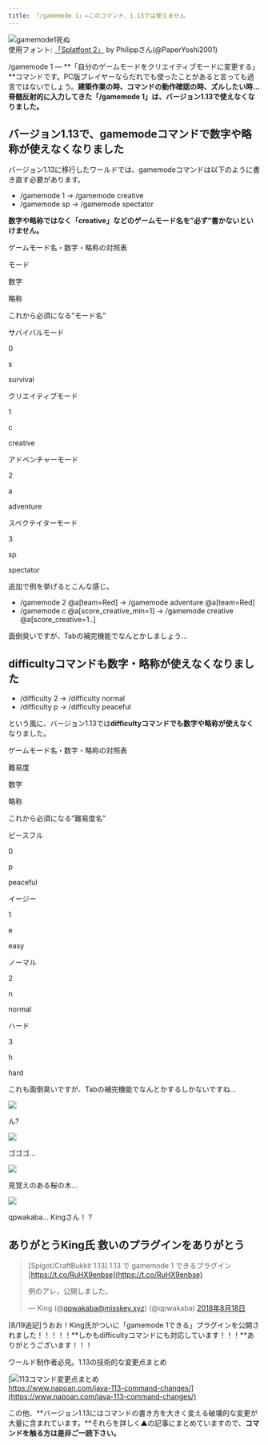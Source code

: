```yaml
---
title: 「/gamemode 1」←このコマンド、1.13では使えません
---
```


![gamemode1死ぬ](https://cdn-ak.f.st-hatena.com/images/fotolife/s/sasigume/20210208/20210208104700.png)  
使用フォント: [「Splatfont 2」](http://paperyoshi.at/product/splatfont-2/) by Philippさん(@PaperYoshi2001)

/gamemode 1 ― **「自分のゲームモードをクリエイティブモードに変更する」**コマンドです。PC版プレイヤーならだれでも使ったことがあると言っても過言ではないでしょう。**建築作業の時、コマンドの動作確認の時、ズルしたい時… 脊髄反射的に入力してきた「/gamemode 1」は、バージョン1.13で使えなくなりました。**

## バージョン1.13で、gamemodeコマンドで数字や略称が使えなくなりました

バージョン1.13に移行したワールドでは、gamemodeコマンドは以下のように書き直す必要があります。

*   /gamemode 1 → /gamemode creative
*   /gamemode sp → /gamemode spectator

**数字や略称ではなく「creative」などのゲームモード名を”必ず”書かないといけません。**

ゲームモード名・数字・略称の対照表

モード

数字

略称

これから必須になる”モード名”

サバイバルモード

0

s

survival

クリエイティブモード

1

c

creative

アドベンチャーモード

2

a

adventure

スペクテイターモード

3

sp

spectator

追加で例を挙げるとこんな感じ。

*   /gamemode 2 @a\[team=Red\] → /gamemode adventure @a\[team=Red\]
*   /gamemode c @a\[score\_creative\_min=1\] → /gamemode creative @a\[score\_creative=1..\]

面倒臭いですが、Tabの補完機能でなんとかしましょう…

## difficultyコマンドも数字・略称が使えなくなりました

*   /difficulty 2 → /difficulty normal
*   /difficulty p → /difficulty peaceful

という風に、バージョン1.13では**difficultyコマンドでも数字や略称が使えなく**なりました。

ゲームモード名・数字・略称の対照表

難易度

数字

略称

これから必須になる”難易度名”

ピースフル

0

p

peaceful

イージー

1

e

easy

ノーマル

2

n

normal

ハード

3

h

hard

これも面倒臭いですが、Tabの補完機能でなんとかするしかないですね…

![](https://cdn-ak.f.st-hatena.com/images/fotolife/s/sasigume/20210208/20210208105254.png)

ん?

![](https://cdn-ak.f.st-hatena.com/images/fotolife/s/sasigume/20210208/20210208102607.png)

ゴゴゴ…

![](https://cdn-ak.f.st-hatena.com/images/fotolife/s/sasigume/20210208/20210208103937.png)

見覚えのある桜の木…

![](https://cdn-ak.f.st-hatena.com/images/fotolife/s/sasigume/20210208/20210208105348.png)

qpwakaba… Kingさん！？

## ありがとうKing氏 救いのプラグインをありがとう

> \[Spigot/CraftBukkit 1.13\] 1.13 で gamemode 1 できるプラグイン [https://t.co/RuHX9enbse](https://t.co/RuHX9enbse)
> 
> 例のアレ，公開しました。
> 
> — K͏i͏n͏g͏ (@qpwakaba@misskey.xyz) (@qpwakaba) [2018年8月18日](https://twitter.com/qpwakaba/status/1030764230457221120?ref_src=twsrc%5Etfw)

\[8/19追記\]うおお！King氏がついに「gamemode 1できる」プラグインを公開されました！！！！！**しかもdifficultyコマンドにも対応しています！！！**ありがとうございます！！！

ワールド制作者必見。1.13の技術的な変更点まとめ

[![113コマンド変更点まとめ](https://cdn-ak.f.st-hatena.com/images/fotolife/s/sasigume/20210208/20210208104542.png)  
https://www.napoan.com/java-113-command-changes/](https://www.napoan.com/java-113-command-changes/)

この他、**バージョン1.13にはコマンドの書き方を大きく変える破壊的な変更が大量に含まれています。**それらを詳しく▲の記事にまとめていますので、**コマンドを触る方は是非ご一読下さい。**
